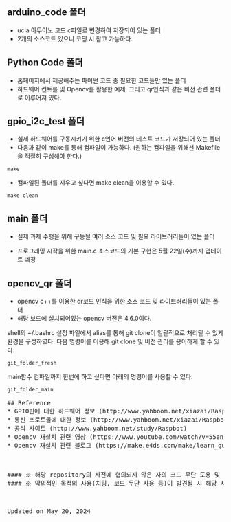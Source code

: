 
## arduino_code 폴더
* ucla 아두이노 코드 c파일로 변경하여 저장되어 있는 폴더 
* 2개의 소스코드 있으니 코딩 시 참고 가능하다.

## Python Code 폴더
* 홈페이지에서 제공해주는 파이썬 코드 중 필요한 코드들만 있는 폴더
* 하드웨어 컨트롤 및 Opencv를 활용한 예제, 그리고 qr인식과 같은 비전 관련 폴더로 이루어져 있다.

## gpio_i2c_test 폴더
* 실제 하드웨어를 구동시키기 위한 c언어 버전의 테스트 코드가 저장되어 있는 폴더
* 다음과 같이 make를 통해 컴파일이 가능하다. (원하는 컴파일을 위해선 Makefile을 적절히 구성해야 한다.)
<pre><code>make</code></pre>
* 컴파일된 폴더를 지우고 싶다면 make clean을 이용할 수 있다.
<pre><code>make clean</code></pre>

## main 폴더
* 실제 과제 수행을 위해 구동될 여러 소스 코드 및 필요 라이브러리들이 있는 폴더
+ 프로그래밍 시작을 위한 main.c 소스코드의 기본 구현은 5월 22일(수)까지 업데이트 예정

## opencv_qr 폴더
* opencv c++를 이용한 qr코드 인식을 위한 소스 코드 및 라이브러리들이 있는 폴더
* 해당 보드에 설치되어있는 opencv 버전은 4.6.0이다.

shell의 ~/.bashrc 설정 파일에서 alias를 통해 git clone이 일괄적으로 처리될 수 있게 환경을 구성하였다.
다음 명령어를 이용해 git clone 및 버전 관리를 용이하게 할 수 있다.
<pre><code>git_folder_fresh</code></pre>
main함수 컴파일까지 한번에 하고 싶다면 아래의 명령어를 사용할 수 있다.
<pre><code>git_folder_main</code>

## Reference
* GPIO핀에 대한 하드웨어 정보 (http://www.yahboom.net/xiazai/Raspbot/Download/Hardware%20interface%20manual.xlsx)
* 통신 프로토콜에 대한 정보 (http://www.yahboom.net/xiazai/Raspbot/Download/Pi_MCU_communication_protocol.xlsx)
* 공식 사이트 (http://www.yahboom.net/study/Raspbot)
* Opencv 재설치 관련 영상 (https://www.youtube.com/watch?v=55en3YQtE8s)
* Opencv 재설치 관련 블로그 (https://make.e4ds.com/make/learn_guide_view.asp?idx=116)
<br/>
 
#### ※ 해당 repository의 사전에 협의되지 않은 자의 코드 무단 도용 및 사용은 금지한다. 
#### ※ 악의적인 목적의 사용(치팅, 코드 무단 사용 등)이 발견될 시 해당 사용자에 대한 불이익이 발생할 수 있음을 고지한다.
<br/>

Updated on May 20, 2024
